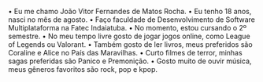 • Eu me chamo João Vitor Fernandes de Matos Rocha.
• Eu tenho 18 anos, nasci no mês de agosto.
• Faço faculdade de Desenvolvimento de Software Multiplataforma na Fatec Indaiatuba.
• No momento, estou cursando o 2º semestre.
• No meu tempo livre gosto de jogar jogos online, como League of Legends ou Valorant.
• Também gosto de ler livros, meus preferidos são Coraline e Alice no País das Maravilhas.
• Curto filmes de terror, minhas sagas preferidas são Panico e Premonição.
• Gosto muito de ouvir música, meus gêneros favoritos são rock, pop e kpop.
